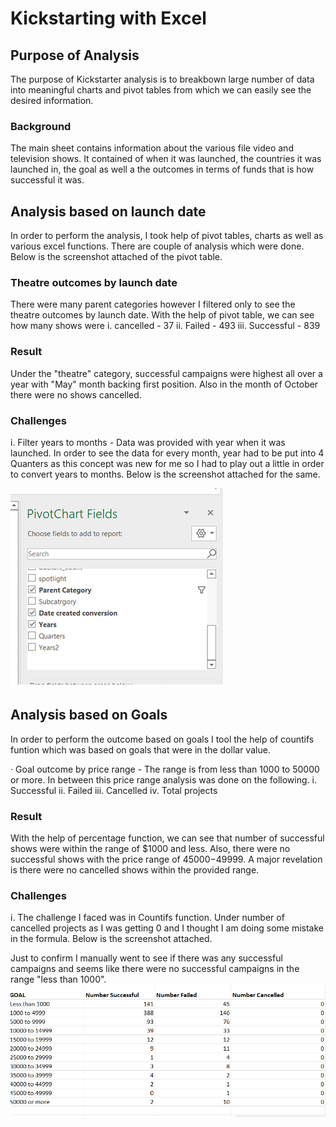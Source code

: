 

# Kickstarting with Excel



## Purpose of Analysis

The purpose of Kickstarter analysis is to breakbown large number of data into meaningful charts and pivot tables from which we can easily see the desired information. 

### Background 
  The main sheet contains information about the various file video and television shows. It contained of when it was launched, the countries it was launched in, the goal as well a the outcomes in terms of funds that is how successful it was.

## Analysis based on launch date

In order to perform the analysis, I took help of pivot tables, charts as well as various excel functions. There are couple of analysis which were done. Below is the screenshot attached of the pivot table.

### Theatre outcomes by launch date 
 There were many parent categories however I filtered only to see the theatre outcomes by launch date. With the help of pivot table, we can see how many shows were 
i.	cancelled - 37
ii.	Failed - 493
iii.	Successful - 839



### Result 
 Under the "theatre" category, successful campaigns were highest all over a year with "May" month backing first position. Also in the month of October there were no shows cancelled.
       
      
### Challenges 

i.	Filter years to months - Data was provided with year when it was launched. In order to see the data for every month, year had to be put into 4 Quanters as this concept was new for me so I had to play out a little in order to convert years to months. Below is the screenshot attached for the same.

![Figure 1](https://github.com/aashvie21/kickstarter-analysis/blob/main/Images/del1.png)
 


## Analysis based on Goals

In order to perform the outcome based  on goals I tool the help of countifs funtion which was based on goals that were in the dollar value.

·	Goal outcome by price range - The range is from less than 1000 to 50000 or more. In between this price range analysis was done on the following.
i.	Successful
ii.	Failed
iii.	Cancelled
iv.	Total projects


### Result 
With the help of percentage function, we can see that number of successful shows were within the range of $1000 and less. Also, there were no successful shows with the price range of $45000-$49999. A major revelation is there were no cancelled shows within the provided range.


### 	Challenges 

i.	The  challenge I faced was in Countifs function. Under number of cancelled projects as I was getting 0 and I thought I am doing some mistake in the formula. Below is the screenshot attached.
 
Just to confirm I manually went to see if there was any successful campaigns and seems like there were no successful campaigns in the range "less than 1000".
![Fifure 2](https://github.com/aashvie21/kickstarter-analysis/blob/main/Images/del2.png)












































